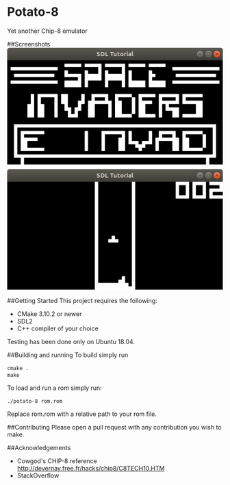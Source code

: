# Potato-8
Yet another Chip-8 emulator

##Screenshots
<img src="./images/spaceinvaders.png" />
<img src="./images/tetris.png" />

##Getting Started
This project requires the following:
+ CMake 3.10.2 or newer
+ SDL2
+ C++ compiler of your choice

Testing has been done only on Ubuntu 18.04.

##Building and running
To build simply run
```
cmake .
make
```

To load and run a rom simply run:
```
./potato-8 rom.rom
```
Replace rom.rom with a relative path to your rom file.

##Contributing
Please open a pull request with any contribution you wish to make.

##Acknowledgements
+ Cowgod's CHIP-8 reference http://devernay.free.fr/hacks/chip8/C8TECH10.HTM
+ StackOverflow